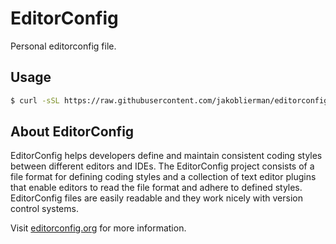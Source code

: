 # EditorConfig

Personal editorconfig file.

## Usage

```bash
$ curl -sSL https://raw.githubusercontent.com/jakoblierman/editorconfig/main/.editorconfig > .editorconfig
```

## About EditorConfig

EditorConfig helps developers define and maintain consistent coding styles between different editors and IDEs. The EditorConfig project consists of a file format for defining coding styles and a collection of text editor plugins that enable editors to read the file format and adhere to defined styles. EditorConfig files are easily readable and they work nicely with version control systems.

Visit [editorconfig.org](https://editorconfig.org/) for more information.

